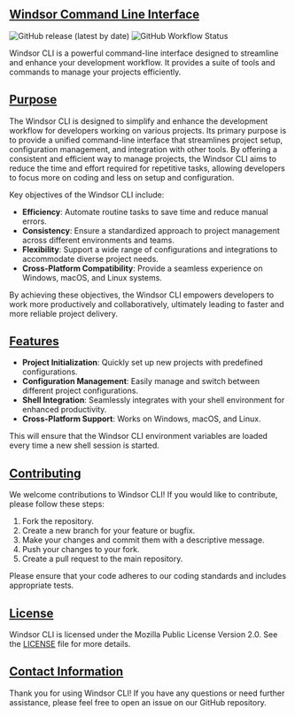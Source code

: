 ## [Windsor Command Line Interface](https://windsor-hotel.github.io/windsorcli/)

![GitHub release (latest by date)](https://img.shields.io/github/v/release/windsor-hotel/cli)
![GitHub Workflow Status](https://img.shields.io/github/actions/workflow/status/windsor-hotel/cli/test.yml)

Windsor CLI is a powerful command-line interface designed to streamline and enhance your development workflow. It provides a suite of tools and commands to manage your projects efficiently.

## [Purpose](#purpose)

The Windsor CLI is designed to simplify and enhance the development workflow for developers working on various projects. Its primary purpose is to provide a unified command-line interface that streamlines project setup, configuration management, and integration with other tools. By offering a consistent and efficient way to manage projects, the Windsor CLI aims to reduce the time and effort required for repetitive tasks, allowing developers to focus more on coding and less on setup and configuration.

Key objectives of the Windsor CLI include:

- **Efficiency**: Automate routine tasks to save time and reduce manual errors.
- **Consistency**: Ensure a standardized approach to project management across different environments and teams.
- **Flexibility**: Support a wide range of configurations and integrations to accommodate diverse project needs.
- **Cross-Platform Compatibility**: Provide a seamless experience on Windows, macOS, and Linux systems.

By achieving these objectives, the Windsor CLI empowers developers to work more productively and collaboratively, ultimately leading to faster and more reliable project delivery.

## [Features](#features)
- **Project Initialization**: Quickly set up new projects with predefined configurations.
- **Configuration Management**: Easily manage and switch between different project configurations.
- **Shell Integration**: Seamlessly integrates with your shell environment for enhanced productivity.
- **Cross-Platform Support**: Works on Windows, macOS, and Linux.


This will ensure that the Windsor CLI environment variables are loaded every time a new shell session is started.

## [Contributing](#contributing)
We welcome contributions to Windsor CLI! If you would like to contribute, please follow these steps:

1. Fork the repository.
2. Create a new branch for your feature or bugfix.
3. Make your changes and commit them with a descriptive message.
4. Push your changes to your fork.
5. Create a pull request to the main repository.

Please ensure that your code adheres to our coding standards and includes appropriate tests.

## [License](#license)

Windsor CLI is licensed under the Mozilla Public License Version 2.0. See the [LICENSE](LICENSE) file for more details.


## [Contact Information](#contact-information)

Thank you for using Windsor CLI! If you have any questions or need further assistance, please feel free to open an issue on our GitHub repository.
